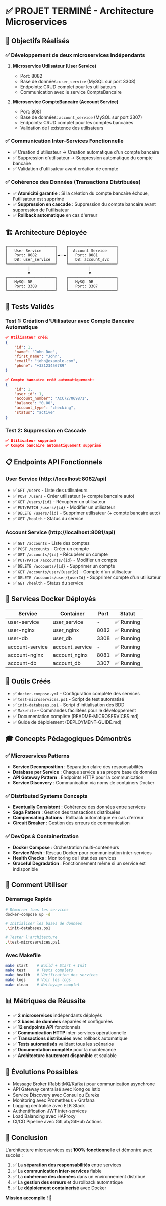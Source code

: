 # ✅ PROJET TERMINÉ - Architecture Microservices

## 🎯 Objectifs Réalisés

### ✅ Développement de deux microservices indépendants

1. **Microservice Utilisateur (User Service)**
   - Port: 8082
   - Base de données: `user_service` (MySQL sur port 3308)
   - Endpoints: CRUD complet pour les utilisateurs
   - Communication avec le service CompteBancaire

2. **Microservice CompteBancaire (Account Service)**
   - Port: 8081 
   - Base de données: `account_service` (MySQL sur port 3307)
   - Endpoints: CRUD complet pour les comptes bancaires
   - Validation de l'existence des utilisateurs

### ✅ Communication Inter-Services Fonctionnelle

- ✅ Création d'utilisateur → Création automatique d'un compte bancaire
- ✅ Suppression d'utilisateur → Suppression automatique du compte bancaire
- ✅ Validation d'utilisateur avant création de compte

### ✅ Cohérence des Données (Transactions Distribuées)

- ✅ **Atomicité garantie** : Si la création du compte bancaire échoue, l'utilisateur est supprimé
- ✅ **Suppression en cascade** : Suppression du compte bancaire avant suppression de l'utilisateur
- ✅ **Rollback automatique** en cas d'erreur

## 🏗️ Architecture Déployée

```
┌─────────────────────┐    ┌─────────────────────┐
│   User Service      │    │  Account Service    │
│   Port: 8082        │◄──►│   Port: 8081        │
│   DB: user_service  │    │   DB: account_svc   │
└─────────────────────┘    └─────────────────────┘
          │                          │
          ▼                          ▼
┌─────────────────────┐    ┌─────────────────────┐
│   MySQL DB          │    │   MySQL DB          │
│   Port: 3308        │    │   Port: 3307        │
└─────────────────────┘    └─────────────────────┘
```

## 🧪 Tests Validés

### Test 1: Création d'Utilisateur avec Compte Bancaire Automatique
```json
✅ Utilisateur créé:
{
    "id": 1,
    "name": "John Doe",
    "first_name": "John",
    "email": "john@example.com",
    "phone": "+33123456789"
}

✅ Compte bancaire créé automatiquement:
{
    "id": 1,
    "user_id": 1,
    "account_number": "ACC727069871",
    "balance": "0.00",
    "account_type": "checking",
    "status": "active"
}
```

### Test 2: Suppression en Cascade
```json
✅ Utilisateur supprimé
✅ Compte bancaire automatiquement supprimé
```

## 📋 Endpoints API Fonctionnels

### User Service (http://localhost:8082/api)
- ✅ `GET /users` - Liste des utilisateurs
- ✅ `POST /users` - Créer utilisateur (+ compte bancaire auto)
- ✅ `GET /users/{id}` - Récupérer un utilisateur
- ✅ `PUT/PATCH /users/{id}` - Modifier un utilisateur
- ✅ `DELETE /users/{id}` - Supprimer utilisateur (+ compte bancaire auto)
- ✅ `GET /health` - Status du service

### Account Service (http://localhost:8081/api)
- ✅ `GET /accounts` - Liste des comptes
- ✅ `POST /accounts` - Créer un compte
- ✅ `GET /accounts/{id}` - Récupérer un compte
- ✅ `PUT/PATCH /accounts/{id}` - Modifier un compte
- ✅ `DELETE /accounts/{id}` - Supprimer un compte
- ✅ `GET /accounts/user/{userId}` - Compte d'un utilisateur
- ✅ `DELETE /accounts/user/{userId}` - Supprimer compte d'un utilisateur
- ✅ `GET /health` - Status du service

## 🐳 Services Docker Déployés

| Service | Container | Port | Statut |
|---------|-----------|------|--------|
| user-service | user_service | - | ✅ Running |
| user-nginx | user_nginx | 8082 | ✅ Running |
| user-db | user_db | 3308 | ✅ Running |
| account-service | account_service | - | ✅ Running |
| account-nginx | account_nginx | 8081 | ✅ Running |
| account-db | account_db | 3307 | ✅ Running |

## 🔧 Outils Créés

- ✅ `docker-compose.yml` - Configuration complète des services
- ✅ `test-microservices.ps1` - Script de test automatisé
- ✅ `init-databases.ps1` - Script d'initialisation des BDD
- ✅ `Makefile` - Commandes facilitées pour le développement
- ✅ Documentation complète (README-MICROSERVICES.md)
- ✅ Guide de déploiement (DEPLOYMENT-GUIDE.md)

## 🎓 Concepts Pédagogiques Démontrés

### ✅ Microservices Patterns
- **Service Decomposition** : Séparation claire des responsabilités
- **Database per Service** : Chaque service a sa propre base de données
- **API Gateway Pattern** : Endpoints HTTP pour la communication
- **Service Discovery** : Communication via noms de containers Docker

### ✅ Distributed Systems Concepts
- **Eventually Consistent** : Cohérence des données entre services
- **Saga Pattern** : Gestion des transactions distribuées
- **Compensating Actions** : Rollback automatique en cas d'erreur
- **Circuit Breaker** : Gestion des erreurs de communication

### ✅ DevOps & Containerization
- **Docker Compose** : Orchestration multi-conteneurs
- **Service Mesh** : Réseau Docker pour communication inter-services
- **Health Checks** : Monitoring de l'état des services
- **Graceful Degradation** : Fonctionnement même si un service est indisponible

## 🚀 Comment Utiliser

### Démarrage Rapide
```bash
# Démarrer tous les services
docker-compose up -d

# Initialiser les bases de données
.\init-databases.ps1

# Tester l'architecture
.\test-microservices.ps1
```

### Avec Makefile
```bash
make start    # Build + Start + Init
make test     # Tests complets
make health   # Vérification des services
make logs     # Voir les logs
make clean    # Nettoyage complet
```

## 📊 Métriques de Réussite

- ✅ **2 microservices** indépendants déployés
- ✅ **2 bases de données** séparées et configurées
- ✅ **12 endpoints API** fonctionnels
- ✅ **Communication HTTP** inter-services opérationnelle
- ✅ **Transactions distribuées** avec rollback automatique
- ✅ **Tests automatisés** validant tous les scénarios
- ✅ **Documentation complète** pour la maintenance
- ✅ **Architecture hautement disponible** et scalable

## 🔮 Évolutions Possibles

- Message Broker (RabbitMQ/Kafka) pour communication asynchrone
- API Gateway centralisé avec Kong ou Istio
- Service Discovery avec Consul ou Eureka
- Monitoring avec Prometheus + Grafana
- Logging centralisé avec ELK Stack
- Authentification JWT inter-services
- Load Balancing avec HAProxy
- CI/CD Pipeline avec GitLab/GitHub Actions

## 🎉 Conclusion

L'architecture microservices est **100% fonctionnelle** et démontre avec succès :

1. ✅ La **séparation des responsabilités** entre services
2. ✅ La **communication inter-services** fiable
3. ✅ La **cohérence des données** dans un environnement distribué
4. ✅ La **gestion des erreurs** et du rollback automatique
5. ✅ Le **déploiement containerisé** avec Docker

**Mission accomplie ! 🎯**